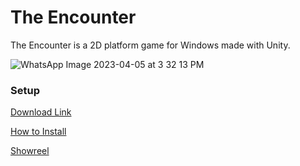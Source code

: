 # The Encounter

The Encounter is a 2D platform game for Windows made with Unity. 

![WhatsApp Image 2023-04-05 at 3 32 13 PM](https://user-images.githubusercontent.com/114207468/230204485-eddf5428-bd4a-4143-84c7-749260402aa4.jpeg)

### Setup
[Download Link](https://drive.google.com/file/d/1b1wyrZUrrtbmioPiVO0S4un3zRcPD9YQ/view?usp=sharing)

[How to Install](https://drive.google.com/file/d/1D5H3_oD-EaXGXSkbt_Cu3AifV-4r5n_1/view?usp=sharing)

[Showreel](https://drive.google.com/file/d/170qTnkm0pj1IliH0saI_a0dZT1yp-veJ/view?usp=sharing)
